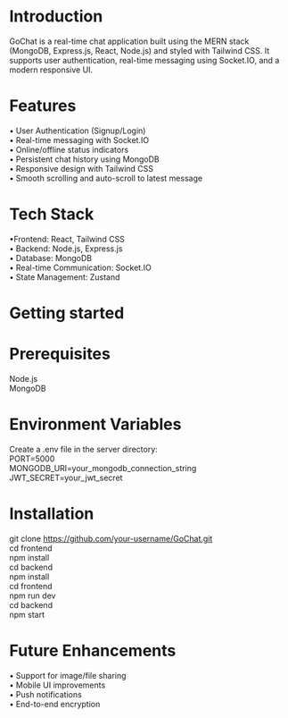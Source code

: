 # Introduction
GoChat is a real-time chat application built using the MERN stack (MongoDB, Express.js, React, Node.js) and styled with Tailwind CSS. It supports user authentication, real-time messaging using Socket.IO, and a modern responsive UI.
# Features
• User Authentication (Signup/Login)<br>
• Real-time messaging with Socket.IO<br>
• Online/offline status indicators<br>
• Persistent chat history using MongoDB<br>
• Responsive design with Tailwind CSS<br>
• Smooth scrolling and auto-scroll to latest message<br>
# Tech Stack
•Frontend: React, Tailwind CSS<br>
• Backend: Node.js, Express.js<br>
• Database: MongoDB<br>
• Real-time Communication: Socket.IO<br>
• State Management: Zustand<br>
# Getting started
# Prerequisites
Node.js<br>
MongoDB<br>
# Environment Variables
Create a .env file in the server directory:<br>
PORT=5000<br>
MONGODB_URI=your_mongodb_connection_string<br>
JWT_SECRET=your_jwt_secret<br>
# Installation
git clone https://github.com/your-username/GoChat.git<br>
cd frontend<br>
npm install<br>
cd backend<br>
npm install<br>
cd frontend<br>
npm run dev<br>
cd backend<br>
npm start<br>
# Future Enhancements
• Support for image/file sharing<br>
• Mobile UI improvements<br>
• Push notifications<br>
• End-to-end encryption<br>
